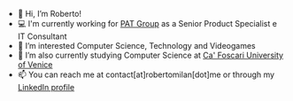 - 👋 Hi, I’m Roberto!
- 💻 I'm currently working for [PAT Group](https://pat.eu/en) as a Senior Product Specialist e IT Consultant
- 👀 I’m interested Computer Science, Technology and Videogames
- 🌱 I’m also currently studying Computer Science at [Ca' Foscari University of Venice](https://www.unive.it/english)
- 📫 You can reach me at contact\[at\]robertomilan\[dot\]me or through my [LinkedIn profile](https://www.linkedin.com/in/roberto-milan/)
<!-- - 💞️ I’m looking to collaborate on ... -->
<!---
MSRobert96/MSRobert96 is a ✨ special ✨ repository because its `README.md` (this file) appears on your GitHub profile.
You can click the Preview link to take a look at your changes.
--->
